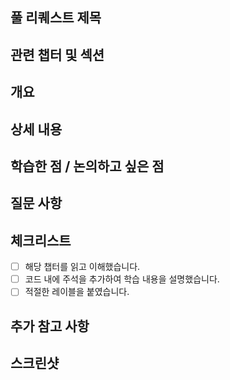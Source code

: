 ## 풀 리퀘스트 제목
<!-- 예: "CHAPTER 3: 리액트 훅 깊게 살펴보기" -->

## 관련 챕터 및 섹션
<!-- 책의 챕터 및 섹션을 명시해 주세요. 예: "CHAPTER 3: 리액트 훅 깊게 살펴보기" -->

## 개요
<!-- 이 풀 리퀘스트에 대한 간략한 설명을 작성해주세요. -->

## 상세 내용
<!-- 구현한 내용, 변경한 사항, 추가된 학습 포인트 등 구체적인 내용을 기술해주세요. -->

## 학습한 점 / 논의하고 싶은 점
<!-- 학습 과정에서 얻은 인사이트나, 다른 팀원들과 논의하고 싶은 주제를 기술해주세요. -->

## 질문 사항
<!-- 이해가 가지 않는 부분이나, 특별히 다른 팀원들의 의견을 듣고 싶은 부분을 기술해주세요. -->

## 체크리스트
- [ ] 해당 챕터를 읽고 이해했습니다.
- [ ] 코드 내에 주석을 추가하여 학습 내용을 설명했습니다.
- [ ] 적절한 레이블을 붙였습니다.

## 추가 참고 사항
<!-- 이 풀 리퀘스트와 관련된 추가적인 참조 자료나 링크가 있다면 여기에 기술해주세요. -->

## 스크린샷
<!-- 학습 내용을 코드에 반영한 결과를 보여주는 스크린샷이 있다면 첨부해주세요. -->